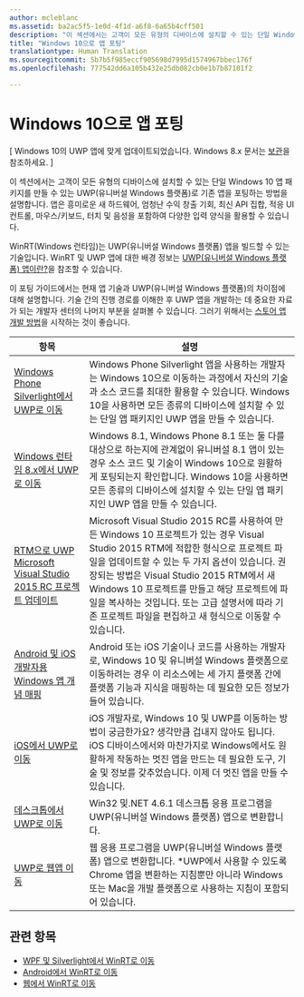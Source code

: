 ```yaml
---
author: mcleblanc
ms.assetid: ba2ac5f5-1e0d-4f1d-a6f8-6a65b4cff501
description: "이 섹션에서는 고객이 모든 유형의 디바이스에 설치할 수 있는 단일 Windows 10 앱 패키지를 만들 수 있는 UWP(유니버설 Windows 플랫폼)로 기존 앱을 포팅하는 방법을 설명합니다. 앱은 흥미로운 새 하드웨어, 엄청난 수익 창출 기회, 최신 API 집합, 적응 UI 컨트롤, 마우스/키보드, 터치 및 음성을 포함하여 다양한 입력 양식을 활용할 수 있습니다."
title: "Windows 10으로 앱 포팅"
translationtype: Human Translation
ms.sourcegitcommit: 5b7b5f985eccf905698d7995d1574967bbec176f
ms.openlocfilehash: 777542dd6a105b432e25db082cb0e1b7b87101f2

---
```


# Windows 10으로 앱 포팅

\[ Windows 10의 UWP 앱에 맞게 업데이트되었습니다. Windows 8.x 문서는 [보관](http://go.microsoft.com/fwlink/p/?linkid=619132)을 참조하세요. \]

이 섹션에서는 고객이 모든 유형의 디바이스에 설치할 수 있는 단일 Windows 10 앱 패키지를 만들 수 있는 UWP(유니버설 Windows 플랫폼)로 기존 앱을 포팅하는 방법을 설명합니다. 앱은 흥미로운 새 하드웨어, 엄청난 수익 창출 기회, 최신 API 집합, 적응 UI 컨트롤, 마우스/키보드, 터치 및 음성을 포함하여 다양한 입력 양식을 활용할 수 있습니다.

WinRT(Windows 런타임)는 UWP(유니버설 Windows 플랫폼) 앱을 빌드할 수 있는 기술입니다. WinRT 및 UWP 앱에 대한 배경 정보는 [UWP(유니버설 Windows 플랫폼) 앱이란?](https://msdn.microsoft.com/library/windows/apps/dn726767)을 참조할 수 있습니다.

이 포팅 가이드에서는 현재 앱 기술과 UWP(유니버설 Windows 플랫폼)의 차이점에 대해 설명합니다. 기술 간의 진행 경로를 이해한 후 UWP 앱을 개발하는 데 중요한 자료가 되는 개발자 센터의 나머지 부분을 살펴볼 수 있습니다. 그러기 위해서는 [스토어 앱 개발 방법](https://msdn.microsoft.com/library/windows/apps/dn726537)을 시작하는 것이 좋습니다.

| 항목 | 설명 |
|-------|-------------|
| [Windows Phone Silverlight에서 UWP로 이동](wpsl-to-uwp-root.md) | Windows Phone Silverlight 앱을 사용하는 개발자는 Windows 10으로 이동하는 과정에서 자신의 기술과 소스 코드를 최대한 활용할 수 있습니다. Windows 10을 사용하면 모든 종류의 디바이스에 설치할 수 있는 단일 앱 패키지인 UWP 앱을 만들 수 있습니다. |
| [Windows 런타임 8.x에서 UWP로 이동](w8x-to-uwp-root.md) | Windows 8.1, Windows Phone 8.1 또는 둘 다를 대상으로 하는지에 관계없이 유니버설 8.1 앱이 있는 경우 소스 코드 및 기술이 Windows 10으로 원활하게 포팅되는지 확인합니다. Windows 10을 사용하면 모든 종류의 디바이스에 설치할 수 있는 단일 앱 패키지인 UWP 앱을 만들 수 있습니다. |
| [RTM으로 UWP Microsoft Visual Studio 2015 RC 프로젝트 업데이트](update-your-visual-studio-2015-rc-project-to-rtm.md) | Microsoft Visual Studio 2015 RC를 사용하여 만든 Windows 10 프로젝트가 있는 경우 Visual Studio 2015 RTM에 적합한 형식으로 프로젝트 파일을 업데이트할 수 있는 두 가지 옵션이 있습니다. 권장되는 방법은 Visual Studio 2015 RTM에서 새 Windows 10 프로젝트를 만들고 해당 프로젝트에 파일을 복사하는 것입니다. 또는 고급 설명서에 따라 기존 프로젝트 파일을 편집하고 새 형식으로 이동할 수 있습니다. |
| [Android 및 iOS 개발자용 Windows 앱 개념 매핑](android-ios-uwp-map.md) | Android 또는 iOS 기술이나 코드를 사용하는 개발자로, Windows 10 및 유니버설 Windows 플랫폼으로 이동하려는 경우 이 리소스에는 세 가지 플랫폼 간에 플랫폼 기능과 지식을 매핑하는 데 필요한 모든 정보가 들어 있습니다. |
| [iOS에서 UWP로 이동](ios-to-uwp-root.md) | iOS 개발자로, Windows 10 및 UWP를 이동하는 방법이 궁금한가요? 생각만큼 겁내지 않아도 됩니다. iOS 디바이스에서와 마찬가지로 Windows에서도 원활하게 작동하는 멋진 앱을 만드는 데 필요한 도구, 기술 및 정보를 갖추었습니다. 이제 더 멋진 앱을 만들 수 있습니다. |
| [데스크톱에서 UWP로 이동](desktop-to-uwp-root.md) | Win32 및.NET 4.6.1 데스크톱 응용 프로그램을 UWP(유니버설 Windows 플랫폼) 앱으로 변환합니다. |
| [UWP로 웹앱 이동](hwa-to-uwp-root.md) | 웹 응용 프로그램을 UWP(유니버설 Windows 플랫폼) 앱으로 변환합니다. *UWP에서 사용할 수 있도록 Chrome 앱을 변환하는 지침뿐만 아니라 Windows 또는 Mac을 개발 플랫폼으로 사용하는 지침이 포함되어 있습니다. |
 
## 관련 항목

* [WPF 및 Silverlight에서 WinRT로 이동](https://msdn.microsoft.com/library/windows/apps/dn263237)
* [Android에서 WinRT로 이동](https://msdn.microsoft.com/library/windows/apps/jj945421)
* [웹에서 WinRT로 이동](https://msdn.microsoft.com/library/windows/apps/hh465151)



<!--HONumber=Aug16_HO5-->


